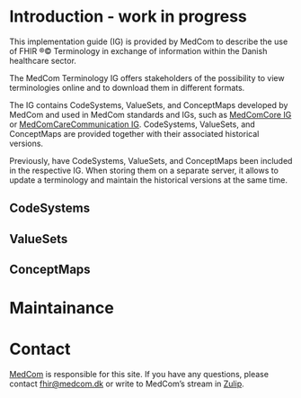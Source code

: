 # Introduction - work in progress

This implementation guide (IG) is provided by MedCom to describe the use of FHIR ®© Terminology in exchange of information within the Danish healthcare sector.

The MedCom Terminology IG offers stakeholders of the possibility to view terminologies online and to download them in different formats. 

The IG contains CodeSystems, ValueSets, and ConceptMaps developed by MedCom and used in MedCom standards and IGs, such as [MedComCore IG](https://build.fhir.org/ig/medcomdk/dk-medcom-core/) or [MedComCareCommunication IG](https://build.fhir.org/ig/medcomdk/dk-medcom-carecommunication/). CodeSystems, ValueSets, and ConceptMaps are provided together with their associated historical versions. 

Previously, have CodeSystems, ValueSets, and ConceptMaps been included in the respective IG. When storing them on a separate server, it allows to update a terminology and maintain the historical versions at the same time.

## CodeSystems

## ValueSets

## ConceptMaps

# Maintainance 

# Contact
[MedCom](https://www.medcom.dk/) is responsible for this site.
If you have any questions, please contact <fhir@medcom.dk> or write to MedCom’s stream in [Zulip](https://chat.fhir.org/#narrow/stream/315677-denmark.2Fmedcom.2FFHIRimplementationErfaGroup).